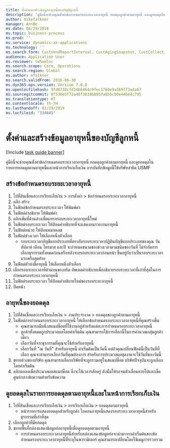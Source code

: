 ```yaml
---
title: ตั้งค่าและสร้างข้อมูลอายุหนี้ของบัญชีลูกหนี้
description: 'คู่มือนี้จะช่วยคุณตั้งค่าข้อกำหนดรอบระยะเวลาอายุหนี้ ยอดดุลลูกค้าตามอายุหนี้ และดูยอดดุลในรายการยอดดุลตามอายุหนี้และหน้าการเรียกเก็บเงิน '
author: mikefalkner
manager: AnnBe
ms.date: 08/29/2018
ms.topic: business-process
ms.prod: ''
ms.service: dynamics-ax-applications
ms.technology: ''
ms.search.form: CustVendReportInterval, CustAgingSnapshot, CustCollectionsPoolsListPage, CustCollections
audience: Application User
ms.reviewer: twheeloc
ms.search.scope: Core, Operations
ms.search.region: Global
ms.author: mfalkner
ms.search.validFrom: 2016-06-30
ms.dyn365.ops.version: Version 7.0.0
ms.openlocfilehash: 9fd8738cfd3466464c9fec1760e9a369ff3a4a67
ms.sourcegitcommit: 0f530e5f72a40f383868957a6b5cb0e446e4c795
ms.translationtype: HT
ms.contentlocale: th-TH
ms.lasthandoff: 01/29/2019
ms.locfileid: "334645"
---
```

# <a name="set-up-and-generate-accounts-receivable-aging-information"></a>ตั้งค่าและสร้างข้อมูลอายุหนี้ของบัญชีลูกหนี้

[!include [task guide banner](../../includes/task-guide-banner.md)]

คู่มือนี้จะช่วยคุณตั้งค่าข้อกำหนดรอบระยะเวลาอายุหนี้ ยอดดุลลูกค้าตามอายุหนี้ และดูยอดดุลในรายการยอดดุลตามอายุหนี้และหน้าการเรียกเก็บเงิน  การบันทึกข้อมูลนี้ใช้บริษัทสาธิต USMF


## <a name="create-an-aging-period-definition"></a>สร้างข้อกำหนดรอบระยะเวลาอายุหนี้
1. ไปที่สินเชื่อและการเรียกเก็บเงิน > การตั้งค่า > ข้อกำหนดรอบระยะเวลาอายุหนี้
2. คลิก สร้าง
3. ในฟิลด์ข้อกำหนดรอบระยะเวลา ให้พิมพ์ค่า
4. ในฟิลด์คำอธิบาย ให้พิมพ์ค่า
5. คลิกเพิ่มที่ด้านล่างเพื่อแทรกรอบระยะเวลาอายุหนี้ใหม่
6. ในฟิลด์รอบระยะเวลา ให้ป้อนคำอธิบายที่จะแสดงบนรายงานอายุหนี้
7. ในฟิลด์หน่วย ให้ป้อนหมายเลข
8. ในฟิลด์ช่วงเวลา ให้เลือกหนึ่งตัวเลือก
    * รอบระยะเวลาบัญชีแยกประเภทที่ตรงกับรอบระยะเวลาปฏิทินบัญชีแยกประเภทของคุณ  วัน สัปดาห์ เดือน ไตรมาส และปี จะกำหนดขนาดของช่วงเวลาตามชนิดของวันที่  ไม่จำกัดการเลือกธุรกรรมทั้งหมดก่อนหรือหลังจากรอบระยะเวลาก่อนหน้า ขึ้นอยู่กับว่าเป็นรอบระยะเวลาแรกหรือสุดท้าย  
9. ในฟิลด์ตัวบ่งชี้อายุหนี้ ให้เลือกหนึ่งตัวเลือก
10. เลือกรอบระยะเวลาที่ด้านบนของกริด  อัพเดตคำอธิบายเพื่ออธิบายรอบระยะเวลาที่เก่าที่สุดในการกำหนดรอบระยะเวลาอายุหนี้
11. ในฟิลด์รอบระยะเวลา ให้ป้อนคำอธิบายใหม่ของรอบระยะอายุหนี้
12. ปิดหน้า

## <a name="age-the-balances"></a>อายุหนี้ของยอดดุล
1. ไปที่สินเชื่อและการเรียกเก็บเงิน > งานประจำงวด > ยอดดุลของลูกค้าตามอายุหนี้
2. ในฟิลด์การกำหนดรอบระยะเวลาอายุหนี้ ให้เลือกข้อกำหนดรอบระยะเวลาอายุหนี้ที่คุณสร้างขึ้น
    * คุณสามารถมีหนึ่งสแนปช็อตที่ใช้งานอยู่สำหรับแต่ละการกำหนดรอบระยะเวลาอายุหนี้  
    * ลูกค้าทั้งหมดถูกประมวลผลโดยค่าเริ่มต้น  คุณสามารถใช้การเลือกนี้ในการคำนวณกลุ่มลูกค้าเดี่ยว  
    * เลือกวันที่จากธุรกรรมที่คุณจะใช้สำหรับอายุหนี้  
    * เลือกวันที่ "ณ วันที่" สำหรับอายุหนี้  ค่าเริ่มต้นเป็นวันนี้ แต่ถ้าคุณเปลี่ยนฟิลด์นี้เป็นวันที่ที่เลือก คุณจะสามารถเลือกวันที่คุณต้องการ  สำหรับการประมวลผลชุดงานจะใช้วันที่ของวันนี้  
3. ขยายช่วงของบริษัท  คุณสามารถเลือกบริษัทที่จะถูกรวมอยู่ในสแนปช็อต  บริษัทปัจจุบันจะถูกเลือกโดยค่าเริ่มต้น
4. คลิกตกลงเพื่อประมวลผลสแนปช็อต  ซึ่งจะใช้เวลารสักครู่ ดังนั้นให้รอจนตัวเลื่อนหายไปและเช็คศูนย์กลางข้อความสำหรับข้อความ

## <a name="view-the-balances-on-the-aged-balances-list-and-on-the-collection-page"></a>ดูยอดดุลในรายการยอดดุลตามอายุหนี้และในหน้าการเรียกเก็บเงิน
1. ไปที่สินเชื่อและการเรียกเก็บเงิน > การเรียกเก็บเงิน > ยอดดุลตามอายุหนี้
    * หน้ารายการแสดงยอดดุลสำหรับลูกค้า  ไอคอนอายุหนี้แสดงรอบระยะเวลาอายุหนี้สำหรับธุรกรรมที่เก่าที่สุด  
2. เลือกลูกค้าที่มียอดดุล
3. ขยายพื้นที่กล่องแสดงข้อมูลย่ออายุหนี้เพื่อดูยอดดุลตามอายุหนี้
    * การกำหนดรอบระยะเวลาอายุหนี้สำหรับกล่องแสดงข้อมูลย่อจะนำมาจากค่าเริ่มต้นของข้อกำหนดรอบระยะเวลาอายุหนี้ที่ระบุในพารามิเตอร์  คุณสามารถเปลี่ยนโดยใช้เมนูการรวบรวม  

